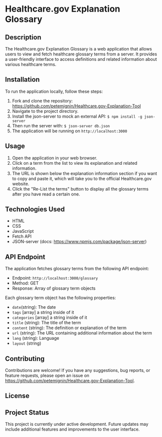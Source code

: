 # Healthcare.gov Explanation Glossary

## Description

The Healthcare.gov Explanation Glossary is a web application that allows users to view and fetch healthcare glossary terms from a server. It provides a user-friendly interface to access definitions and related information about various healthcare terms.

## Installation

To run the application locally, follow these steps:

1. Fork and clone the repository: https://github.com/petemignin/Healthcare.gov-Explanation-Tool
2. Navigate to the project directory.
3. Install the json-server to mock an external API: `$ npm install -g json-server`
4. Then run the server with: `$ json-server db.json`
5. The application will be running on `http://localhost:3000`



## Usage

1. Open the application in your web browser.
2. Click on a term from the list to view its explanation and related information.
3. The URL is shown below the explanation information section if you want to copy and paste it, which will take you to the official Healthcare.gov website. 
4. Click the "Re-List the terms" button to display all the glossary terms after you have read a certain one.

## Technologies Used

- HTML
- CSS
- JavaScript
- Fetch API
- JSON-server (docs: https://www.npmjs.com/package/json-server)

## API Endpoint

The application fetches glossary terms from the following API endpoint:

- Endpoint: `http://localhost:3000/glossary`
- Method: GET
- Response: Array of glossary term objects

Each glossary term object has the following properties:

- `date`(string): The date 
- `tags` [array] a string inside of it
- `categories` [array] a string inside of it
- `title` (string): The title of the term
- `content` (string): The definition or explanation of the term
- `url` (string): The URL containing additional information about the term
- `lang` (string): Language
- `layout` (string)


## Contributing

Contributions are welcome! If you have any suggestions, bug reports, or feature requests, please open an issue on https://github.com/petemignin/Healthcare.gov-Explanation-Tool.

## License



## Project Status

This project is currently under active development. Future updates may include additional features and improvements to the user interface.
